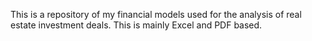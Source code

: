 This is a repository of my financial models used for the analysis of real estate investment deals. This is mainly Excel and PDF based.
